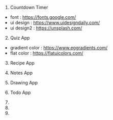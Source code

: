 1. Countdown Timer
- font : https://fonts.google.com/
- ui design : https://www.uidesigndaily.com/
- ui design2 : https://unsplash.com/

2. Quiz App
- gradient color : https://www.eggradients.com/
- flat color : https://flatuicolors.com/

3. Recipe App

4. Notes App

5. Drawing App

6. Todo App

7. 

8.

9.